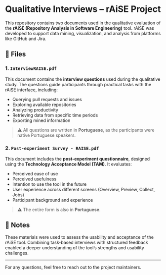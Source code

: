 # Qualitative Interviews – rAiSE Project

This repository contains two documents used in the qualitative evaluation of the **rAiSE (Repository Analysis in Software Engineering)** tool. rAiSE was developed to support data mining, visualization, and analysis from platforms like GitHub and Jira.

## 📄 Files

### 1. `InterviewRAISE.pdf`
This document contains the **interview questions** used during the qualitative study. The questions guide participants through practical tasks with the rAiSE interface, including:

- Querying pull requests and issues
- Exploring available repositories
- Analyzing productivity
- Retrieving data from specific time periods
- Exporting mined information

> ⚠️ All questions are written in **Portuguese**, as the participants were native Portuguese speakers.

### 2. `Post-experiment Survey - RAISE.pdf`
This document includes the **post-experiment questionnaire**, designed using the **Technology Acceptance Model (TAM)**. It evaluates:

- Perceived ease of use
- Perceived usefulness
- Intention to use the tool in the future
- User experience across different screens (Overview, Preview, Collect, Jobs)
- Participant background and experience

> ⚠️ The entire form is also in **Portuguese**.

## 📌 Notes
These materials were used to assess the usability and acceptance of the rAiSE tool. Combining task-based interviews with structured feedback enabled a deeper understanding of the tool’s strengths and usability challenges.

---

For any questions, feel free to reach out to the project maintainers.

